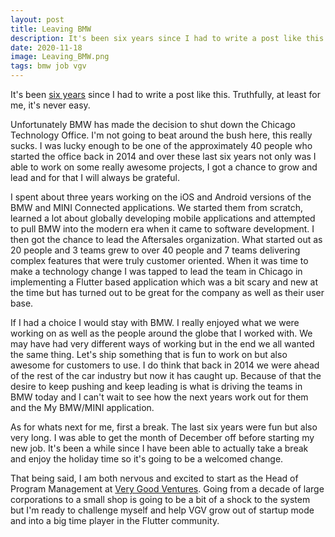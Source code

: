```yaml
---
layout: post
title: Leaving BMW
description: It's been six years since I had to write a post like this. Truthfully, at least for me, it's never easy. Unfortunately BMW has made the decision to shut down the Chicago Technology Office. I'm not going to beat around the bush here, this really sucks.
date: 2020-11-18
image: Leaving_BMW.png
tags: bmw job vgv
---
```


It's been [six years](https://tomarra.com/2014/09/19/looking-back-at-novkiasoft/) since I had to write a post like this. Truthfully, at least for me, it's never easy.

Unfortunately BMW has made the decision to shut down the Chicago Technology Office. I'm not going to beat around the bush here, this really sucks. I was lucky enough to be one of the approximately 40 people who started the office back in 2014 and over these last six years not only was I able to work on some really awesome projects, I got a chance to grow and lead and for that I will always be grateful.

I spent about three years working on the iOS and Android versions of the BMW and MINI Connected applications. We started them from scratch, learned a lot about globally developing mobile applications and attempted to pull BMW into the modern era when it came to software development. I then got the chance to lead the Aftersales organization. What started out as 20 people and 3 teams grew to over 40 people and 7 teams delivering complex features that were truly customer oriented. When it was time to make a technology change I was tapped to lead the team in Chicago in implementing a Flutter based application which was a bit scary and new at the time but has turned out to be great for the company as well as their user base.

If I had a choice I would stay with BMW. I really enjoyed what we were working on as well as the people around the globe that I worked with. We may have had very different ways of working but in the end we all wanted the same thing. Let's ship something that is fun to work on but also awesome for customers to use. I do think that back in 2014 we were ahead of the rest of the car industry but now it has caught up. Because of that the desire to keep pushing and keep leading is what is driving the teams in BMW today and I can't wait to see how the next years work out for them and the My BMW/MINI application.

As for whats next for me, first a break. The last six years were fun but also very long. I was able to get the month of December off before starting my new job. It's been a while since I have been able to actually take a break and enjoy the holiday time so it's going to be a welcomed change.

That being said, I am both nervous and excited to start as the Head of Program Management at [Very Good Ventures](https://verygood.ventures). Going from a decade of large corporations to a small shop is going to be a bit of a shock to the system but I'm ready to challenge myself and help VGV grow out of startup mode and into a big time player in the Flutter community.
